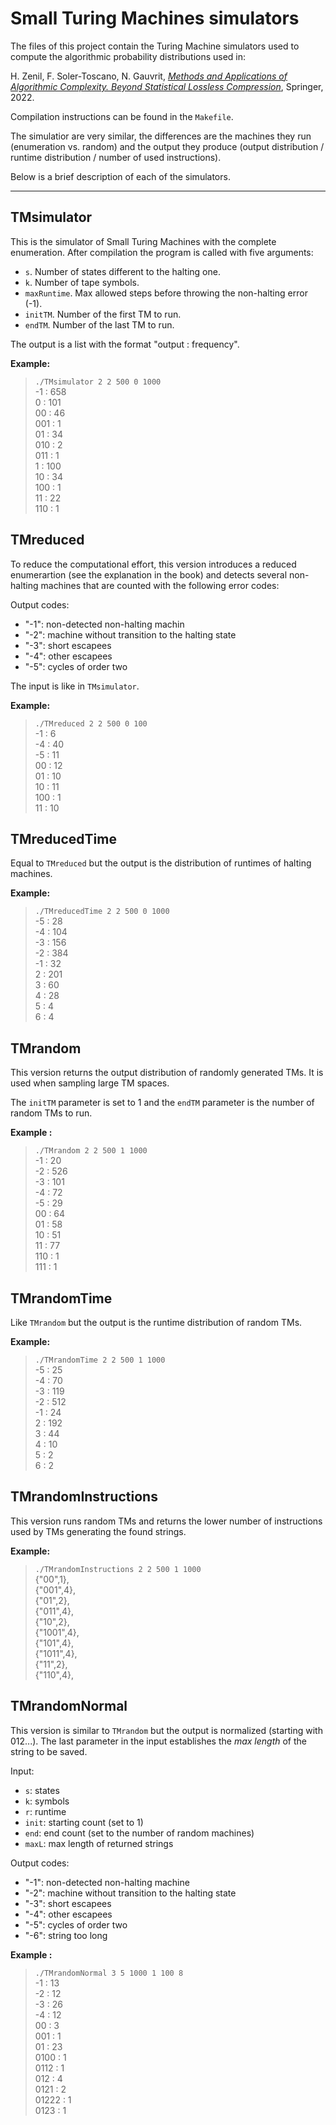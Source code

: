 # Small Turing Machines simulators


The files of this project contain the Turing Machine simulators used to compute the algorithmic probability distributions used in:

H. Zenil, F. Soler-Toscano, N. Gauvrit,
[*Methods and Applications of Algorithmic Complexity. 
Beyond Statistical Lossless Compression*](https://link.springer.com/book/9783662649831), Springer, 2022. 

Compilation instructions can be found in the `Makefile`. 

The simulatior are very similar, the differences are the machines they run (enumeration vs. random) and the output they produce (output distribution / runtime distribution / number of used instructions). 

Below is a brief description of each of the simulators. 

***

## TMsimulator

This is the simulator of Small Turing Machines with the complete enumeration.
After compilation the program is called with five arguments:
- `s`. Number of states different to the halting one. 
- `k`. Number of tape symbols. 
- `maxRuntime`. Max allowed steps before throwing the non-halting error (-1). 
- `initTM`. Number of the first TM to run.
- `endTM`. Number of the last TM to run.

The output is a list with the format "output : frequency".

**Example:** 

>`./TMsimulator 2 2 500 0 1000`\
>-1 : 658\
>0 : 101\
>00 : 46\
>001 : 1\
>01 : 34\
>010 : 2\
>011 : 1\
>1 : 100\
>10 : 34\
>100 : 1\
>11 : 22\
>110 : 1

## TMreduced

To reduce the computational effort, this version introduces a reduced enumerartion (see the explanation in the book) and detects several non-halting machines that are counted with the following error codes:

Output codes:
- "-1": non-detected non-halting machin
- "-2": machine without transition to the halting state
- "-3": short escapees
- "-4": other escapees
- "-5": cycles of order two

The input is like in `TMsimulator`.

**Example:**

>`./TMreduced 2 2 500 0 100`\
>-1 : 6\
>-4 : 40\
>-5 : 11\
>00 : 12\
>01 : 10\
>10 : 11\
>100 : 1\
>11 : 10

## TMreducedTime

Equal to `TMreduced` but the output is the distribution of runtimes of halting machines.

**Example:**

>`./TMreducedTime 2 2 500 0 1000`\
>-5 : 28\
>-4 : 104\
>-3 : 156\
>-2 : 384\
>-1 : 32\
>2 : 201\
>3 : 60\
>4 : 28\
>5 : 4\
>6 : 4


## TMrandom

This version returns the output distribution of randomly generated TMs. It is used when sampling large TM spaces. 

The `initTM` parameter is set to 1 and the `endTM` parameter is the number of random TMs to run.

**Example :**

>`./TMrandom 2 2 500 1 1000`\
>-1 : 20\
>-2 : 526\
>-3 : 101\
>-4 : 72\
>-5 : 29\
>00 : 64\
>01 : 58\
>10 : 51\
>11 : 77\
>110 : 1\
>111 : 1


## TMrandomTime

Like `TMrandom` but the output is the runtime distribution of random TMs.

**Example:**

>`./TMrandomTime 2 2 500 1 1000`\
>-5 : 25\
>-4 : 70\
>-3 : 119\
>-2 : 512\
>-1 : 24\
>2 : 192\
>3 : 44\
>4 : 10\
>5 : 2\
>6 : 2


## TMrandomInstructions

This version runs random TMs and returns the lower number of instructions used by TMs generating the found strings.

**Example:**

>`./TMrandomInstructions 2 2 500 1 1000`\
{"00",1},\
{"001",4},\
{"01",2},\
{"011",4},\
{"10",2},\
{"1001",4},\
{"101",4},\
{"1011",4},\
{"11",2},\
{"110",4},

## TMrandomNormal

This version is similar to `TMrandom` but the output is normalized (starting with 012...). The last parameter in the input establishes the *max length* of the string to be saved.

Input: 
- `s`: states
- `k`: symbols
- `r`: runtime
- `init`: starting count (set to 1)
- `end`:  end count (set to the number of random machines)
- `maxL`: max length of returned strings

Output codes:
- "-1": non-detected non-halting machine
- "-2": machine without transition to the halting state
- "-3": short escapees
- "-4": other escapees
- "-5": cycles of order two
- "-6": string too long


**Example :**

>`./TMrandomNormal 3 5 1000 1 100 8`\
-1 : 13\
-2 : 12\
-3 : 26\
-4 : 12\
00 : 3\
001 : 1\
01 : 23\
0100 : 1\
0112 : 1\
012 : 4\
0121 : 2\
01222 : 1\
0123 : 1
